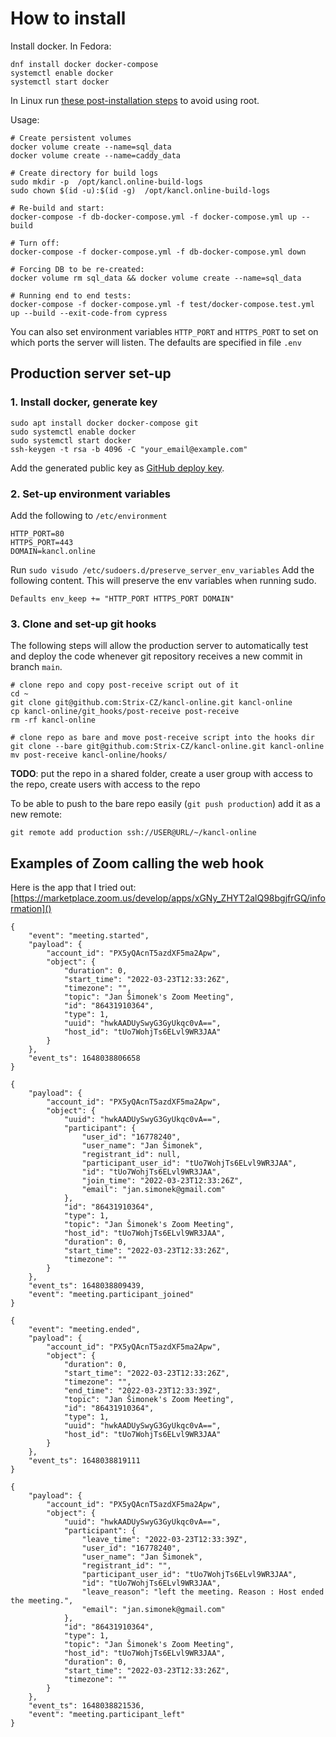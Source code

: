 # How to install

Install docker. In Fedora:

	dnf install docker docker-compose
	systemctl enable docker
	systemctl start docker

In Linux run [these post-installation steps](https://docs.docker.com/engine/install/linux-postinstall/)
to avoid using root.

Usage:

    # Create persistent volumes
	docker volume create --name=sql_data
    docker volume create --name=caddy_data

    # Create directory for build logs
    sudo mkdir -p  /opt/kancl.online-build-logs
    sudo chown $(id -u):$(id -g)  /opt/kancl.online-build-logs

    # Re-build and start:
	docker-compose -f db-docker-compose.yml -f docker-compose.yml up --build

	# Turn off:
	docker-compose -f docker-compose.yml -f db-docker-compose.yml down

	# Forcing DB to be re-created:
	docker volume rm sql_data && docker volume create --name=sql_data

    # Running end to end tests:
    docker-compose -f docker-compose.yml -f test/docker-compose.test.yml up --build --exit-code-from cypress

You can also set environment variables `HTTP_PORT` and `HTTPS_PORT`
to set on which ports the server will listen. The defaults are specified in file `.env`


## Production server set-up

### 1. Install docker, generate key
```
sudo apt install docker docker-compose git
sudo systemctl enable docker
sudo systemctl start docker
ssh-keygen -t rsa -b 4096 -C "your_email@example.com"
```
Add the generated public key as
[GitHub deploy key](https://github.com/Strix-CZ/kancl-online/settings/keys).

### 2. Set-up environment variables

Add the following to `/etc/environment`
```
HTTP_PORT=80
HTTPS_PORT=443
DOMAIN=kancl.online
```

Run `sudo visudo /etc/sudoers.d/preserve_server_env_variables`
Add the following content. This will preserve the env variables
when running sudo.
```
Defaults env_keep += "HTTP_PORT HTTPS_PORT DOMAIN"
```

### 3. Clone and set-up git hooks
The following steps will allow the production server to automatically
test and deploy the code whenever git repository receives a new commit
in branch `main`.

```
# clone repo and copy post-receive script out of it
cd ~
git clone git@github.com:Strix-CZ/kancl-online.git kancl-online
cp kancl-online/git_hooks/post-receive post-receive
rm -rf kancl-online

# clone repo as bare and move post-receive script into the hooks dir
git clone --bare git@github.com:Strix-CZ/kancl-online.git kancl-online
mv post-receive kancl-online/hooks/
```

**TODO**: put the repo in a shared folder, create a user group with access to the repo, create users with access to the repo 

To be able to push to the bare repo easily (`git push production`) add it as a new remote:
```
git remote add production ssh://USER@URL/~/kancl-online
```


## Examples of Zoom calling the web hook

Here is the app that I tried out: [https://marketplace.zoom.us/develop/apps/xGNy_ZHYT2alQ98bgjfrGQ/information]()

```
{
    "event": "meeting.started",
    "payload": {
        "account_id": "PX5yQAcnT5azdXF5ma2Apw",
        "object": {
            "duration": 0,
            "start_time": "2022-03-23T12:33:26Z",
            "timezone": "",
            "topic": "Jan Šimonek's Zoom Meeting",
            "id": "86431910364",
            "type": 1,
            "uuid": "hwkAADUySwyG3GyUkqc0vA==",
            "host_id": "tUo7WohjTs6ELvl9WR3JAA"
        }
    },
    "event_ts": 1648038806658
}

{
    "payload": {
        "account_id": "PX5yQAcnT5azdXF5ma2Apw",
        "object": {
            "uuid": "hwkAADUySwyG3GyUkqc0vA==",
            "participant": {
                "user_id": "16778240",
                "user_name": "Jan Šimonek",
                "registrant_id": null,
                "participant_user_id": "tUo7WohjTs6ELvl9WR3JAA",
                "id": "tUo7WohjTs6ELvl9WR3JAA",
                "join_time": "2022-03-23T12:33:26Z",
                "email": "jan.simonek@gmail.com"
            },
            "id": "86431910364",
            "type": 1,
            "topic": "Jan Šimonek's Zoom Meeting",
            "host_id": "tUo7WohjTs6ELvl9WR3JAA",
            "duration": 0,
            "start_time": "2022-03-23T12:33:26Z",
            "timezone": ""
        }
    },
    "event_ts": 1648038809439,
    "event": "meeting.participant_joined"
}

{
    "event": "meeting.ended",
    "payload": {
        "account_id": "PX5yQAcnT5azdXF5ma2Apw",
        "object": {
            "duration": 0,
            "start_time": "2022-03-23T12:33:26Z",
            "timezone": "",
            "end_time": "2022-03-23T12:33:39Z",
            "topic": "Jan Šimonek's Zoom Meeting",
            "id": "86431910364",
            "type": 1,
            "uuid": "hwkAADUySwyG3GyUkqc0vA==",
            "host_id": "tUo7WohjTs6ELvl9WR3JAA"
        }
    },
    "event_ts": 1648038819111
}

{
    "payload": {
        "account_id": "PX5yQAcnT5azdXF5ma2Apw",
        "object": {
            "uuid": "hwkAADUySwyG3GyUkqc0vA==",
            "participant": {
                "leave_time": "2022-03-23T12:33:39Z",
                "user_id": "16778240",
                "user_name": "Jan Šimonek",
                "registrant_id": "",
                "participant_user_id": "tUo7WohjTs6ELvl9WR3JAA",
                "id": "tUo7WohjTs6ELvl9WR3JAA",
                "leave_reason": "left the meeting. Reason : Host ended the meeting.",
                "email": "jan.simonek@gmail.com"
            },
            "id": "86431910364",
            "type": 1,
            "topic": "Jan Šimonek's Zoom Meeting",
            "host_id": "tUo7WohjTs6ELvl9WR3JAA",
            "duration": 0,
            "start_time": "2022-03-23T12:33:26Z",
            "timezone": ""
        }
    },
    "event_ts": 1648038821536,
    "event": "meeting.participant_left"
}
```
